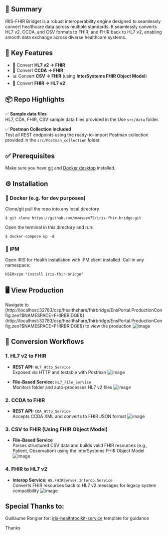 ## 🧾 Summary
IRIS-FHIR Bridget is a robust interoperability engine designed to seamlessly convert healthcare data across multiple standards.
It seamlessly converts HL7 v2, CCDA, and CSV formats to FHIR, and FHIR back to HL7 v2, enabling smooth data exchange across diverse healthcare systems.


## 🚀 Key Features
- 🔁 Convert **HL7 v2 → FHIR**
- 📝 Convert **CCDA → FHIR**
- 📊 Convert **CSV → FHIR** (using **InterSystems FHIR Object Model**)
- 🔄 Convert **FHIR → HL7 v2** 


## 📦 Repo Highlights
✅ **Sample data files**  
HL7, CDA, FHIR, CSV sample data files provided in the Use `src/data` folder.

✅ **Postman Collection Included**  
Test all REST endpoints using the ready-to-import Postman collection provided in the `src/Postman_collection` folder.


## ✅ Prerequisites
Make sure you have [git](https://git-scm.com/book/en/v2/Getting-Started-Installing-Git) and [Docker desktop](https://www.docker.com/products/docker-desktop) installed.


## ⚙️ Installation

### 🐳 Docker (e.g. for dev purposes)

Clone/git pull the repo into any local directory

```
$ git clone https://github.com/mwaseem75/iris-fhir-bridge.git
```

Open the terminal in this directory and run:

```
$ docker-compose up -d
```

### 🧰 IPM

Open IRIS for Health installation with IPM client installed. Call in any namespace:

```
USER>zpm "install iris-fhir-bridge"
```


## 🖥️ View Production
Navigate to [http://localhost:32783/csp/healthshare/fhirbridge/EnsPortal.ProductionConfig.zen?$NAMESPACE=FHIRBRIDGE&](http://localhost:32783/csp/healthshare/fhirbridge/EnsPortal.ProductionConfig.zen?$NAMESPACE=FHIRBRIDGE&) to view the production 
![image](https://github.com/user-attachments/assets/4c928ba2-b0d1-4003-88b7-7f70f5b4071c)


## 🔧 Conversion Workflows
### 1. HL7 v2 to FHIR
- **REST API:** `HL7_Http_Service`  
Exposed via HTTP and testable with Postman
![image](https://github.com/user-attachments/assets/707fd829-4d69-4afd-9a09-2726f04554c7)

- **File-Based Service:** `HL7_File_Service`  
Monitors folder and auto-processes HL7 v2 files
![image](https://github.com/user-attachments/assets/e4d2415b-95f5-4267-8117-7f905b4e60ed)


### 2. CCDA to FHIR
- **REST API:** `CDA_Http_Service`  
Accepts CCDA XML and converts to FHIR JSON format
![image](https://github.com/user-attachments/assets/4eddf0da-75ce-430f-8341-23149d312752)


### 3. CSV to FHIR (Using FHIR Object Model)
- **File-Based Service**  
Parses structured CSV data and builds valid FHIR resources (e.g., Patient, Observation) using the InterSystems FHIR Object Model
![image](https://github.com/user-attachments/assets/9bfae4e5-e99c-4506-a078-3a93e5bc75b4)


### 4. FHIR to HL7 v2
- **Interop Service:** `HS.FHIRServer.Interop.Service`  
Converts FHIR resources back to HL7 v2 messages for legacy system compatibility
![image](https://github.com/user-attachments/assets/56ffd185-7cdb-4caa-81e8-65b96123535b)




## Special Thanks to:
Guillaume Rongier for: [iris-healthtoolkit-service](https://openexchange.intersystems.com/package/iris-healthtoolkit-service) template for guidance

Thanks
